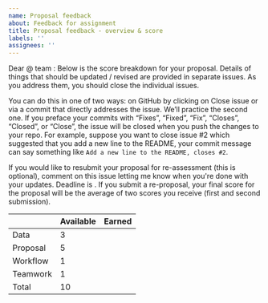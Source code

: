 ```yaml
---
name: Proposal feedback
about: Feedback for assignment
title: Proposal feedback - overview & score
labels: ''
assignees: ''
---
```


Dear @ team : Below is the score breakdown for your proposal. Details of things that should be updated / revised are provided in separate issues. As you address them, you should close the individual issues. 

You can do this in one of two ways: on GitHub by clicking on Close issue or via a commit that directly addresses the issue. We’ll practice the second one. If you preface your commits with “Fixes”, “Fixed”, “Fix”, “Closes”, “Closed”, or “Close”, the issue will be closed when you push the changes to your repo. For example, suppose you want to close issue #2 which suggested that you add a new line to the README, your commit message can say something like `Add a new line to the README, closes #2`.

If you would like to resubmit your proposal for re-assessment (this is optional), comment on this issue letting me know when you're done with your updates. Deadline is <INSERT DEADLINE>. If you submit a re-proposal, your final score for the proposal will be the average of two scores you receive (first and second submission).


|           | Available | Earned |
|-----------|-----------|--------|
| Data      |      3    |        |
| Proposal  |      5    |        |
| Workflow  |      1    |        |
| Teamwork  |      1    |        |
| Total     |     10    |        |